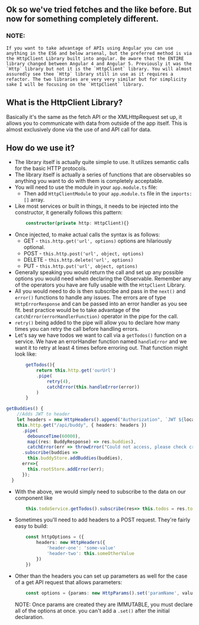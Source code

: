 ## Ok so we've tried fetches and the like before. But now for something completely different.
### NOTE:
    If you want to take advantage of APIs using Angular you can use anything in the ES6 and below arsenal, but the preferred method is via the HttpClient Library built into angular. Be aware that the ENTIRE library changed between Angular 4 and Angular 5. Previously it was the `Http` library but not it is the `HttpClient` library. You will almost assuredly see thee `Http` library still in use as it requires a refactor. The two libraries are very very similar but for simplicity sake I will be focusing on the `HttpClient` library.

## What is the HttpClient Library?
Basically it's the same as the fetch API or the XMLHttpRequest set up, it allows you to communicate with data from outside of the app itself. This is almost exclusively done via the use of 
and API call for data. 

## How do we use it?
* The library itself is actually quite simple to use. It utilizes semantic calls for the basic HTTP protocols. 
* The library itself is actually a series of functions that are observables so anything you want to do with them is completely acceptable.
* You will need to use the module in your `app.module.ts` file:
    * Then add `HttpClientModule` to your `app.module.ts` file in the `imports:[]` array.
* Like most services or built in things, it needs to be injected into the constructor, it generally follows this pattern: 
    ``` typescript
        constructor(private http: HttpClient){}
    ```
* Once injected, to make actual calls the syntax is as follows: 
    * GET - `this.http.get('url', options)` options are hilariously optional.
    * POST - `this.http.post('url', object, options)`
    * DELETE - `this.http.delete('url', options)`
    * PUT - `this.http.put('url', object, options)`
* Generally speaking you would return the call and set up any possible options you would need when declaring the Observable. Remember any of the operators you have are fully usable with the `HttpClient` Library.
* All you would need to do is then subscribe and pass in the `next()` and `error()` functions to handle any issues. The errors are of type `HttpErrorResponse` and can be passed into an error handler as you see fit. best practice would be to take advantage of the `catchError(errorHandlerFunction)` operator in the pipe for the call.
* `retry()` being added to the pipe will allow you to declare how many times you can retry the call before handling errors. 
* Let's say we have todos we want to call via a `getTodos()` function on a service. We have an errorHandler function named `handleError` and we want it to retry at least 4 times before erroring out. That function might look like: 
    ``` typescript
        getTodos(){
            return this.http.get('ourUrl')
            .pipe(
                retry(4),
                catchError(this.handleError(error))
            )
        }
    ```
``` typescript
getBuddies() {
    //Adds JWT to header
    let headers = new HttpHeaders().append("Authorization", `JWT ${localStorage.getItem("authToken")}`);
    this.http.get("/api/buddy", { headers: headers })
      .pipe(
        debounceTime(60000),
        map((res: BuddyResponse) => res.buddies),
        catchError(err => throwError("Could not access, please check credentials and try again.")))
      .subscribe(buddies => 
        this.buddyStore.addBuddies(buddies), 
      err=>{
        this.rootStore.addError(err);
      });
  }
```
* With the above, we would simply need to subscribe to the data on our component like 
    ``` typescript
        this.todoService.getTodos().subscribe(res=> this.todos = res.todos); //or whatever key the response is on.
    ```
* Sometimes you'll need to add headers to a POST request. They're fairly easy to build:
    ``` typescript
        const httpOptions = ({
            headers: new HttpHeaders({
                'header-one': 'some-value'
                'header-two': this.someOtherValue
            })
        })
    ```
* Other than the headers you can set up parameters as well for the case of a get API request that allows parameters: 
    ``` typescript
        const options = {params: new HttpParams().set('paramName', value)}
    ```
    NOTE: Once params are created they are IMMUTABLE, you must declare all of the options at once. you can't add a `.set()` after the initial declaration.
